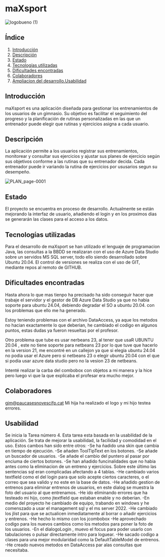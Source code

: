 # maXsport

![logobueno (1)](https://github.com/user-attachments/assets/b602fddd-e731-40b3-a8cc-cb9ce3fdbf65)


## Índice
1. [Introducción](#introducción)
2. [Descripción](#descripción)
3. [Estado](#estado)
4. [Tecnologías utilizadas](#tecnologías-utilizadas)
5. [Dificultades encontradas](#dificultades-encontradas)
6. [Colaboradores](#colaboradores)
7. [Ampliacion del desarrollo.Usabilidad](#Usabilidad)

## Introducción
maXsport es una aplicación diseñada para gestionar los entrenamientos de los usuarios de un gimnasio. Su objetivo es facilitar el seguimiento del progreso y la planificación de rutinas personalizadas en las que un entrenador puede elegir que rutinas y ejercicios asigna a cada usuario. 

## Descripción
La aplicación permite a los usuarios registrar sus entrenamientos, monitorear y consultar sus ejercicios y ajustar sus planes de ejercicio según sus objetivos conforme a las rutinas que su entrenador decida. Cada entrenador puede ir variando la rutina de ejercicios por ususarios segun su desempeño.

![PLAN_page-0001](https://github.com/user-attachments/assets/537a5dfe-e0b3-49f8-b0fd-627178125f11)

## Estado
El proyecto se encuentra en proceso de desarrollo. Actualmente se están mejorando la interfaz de usuario, añadiendo el login y en los proximos dias se generarán las clases para el acceso a los datos.

## Tecnologías utilizadas
Para el desarrollo de maXsport se han utilizado el lenguaje de programacion Java, las consultas a la BBDD se realizaran con el uso de Azure Data Studio sobre un servidos MS SQL server, todo ello siendo desarrollado sobre Ubuntu 20.04.
El control de versiones se realiza con el uso de GIT, mediante repos al remoto de GITHUB.

## Dificultades encontradas
Hasta ahora lo que mas tienpo ha precisado ha sido conseguir hacer que trabaje el servidor y el gestor de DB Azure Data Studio ya que no habia soporte para ubuntu 24.04, debiendo degradar el SO a ubuntu 20.04. con los problemas que ello me ha generado.

Estoy teniendo problemas con el archivo DataAccess, ya aque los metodos no hacian exactamente lo que deberian, he cambiado el codigo en algunos puntos, estas dudas ya fueron resueltas por el profesor.

Otro problema que tube es usar nerbeans 23, al tener que usaR UBUNTU 20.04 , este no tiene soporte para netbeans 23 por lo que tuve que hacerlo en la version 21, me encontré en un callejon ya que si elegia ubuntu 24.04 no podia usar el Azure pero si netbeans 23 o elegir ubuntu 20.04 con el que si podia usar azure data studio pero no la vesion 23 de netbeans.

Intenté realizar la carba del combobox con objetos a mi manera y la hice pero luego vi que la que explicaba el profesar era mucho mejor.

## Colaboradores
gjm@paucasesnovescifp.cat
Mi hija ha realizado el logo y mi hijo testea errores.

## Usabilidad
Se inicia la Tarea número 4. Esta tarea esta basada en la usabilidad de la aplicación. Se trata de mejorar la usabilidad, la facilidad y comodidad en el uso. Estos cambos han sido entre otros:
-Se ha ñadido una skin que cambia en tiempo de ejecución.
-Se añaden ToolTipText en los botones.
-Se añade un buscador de usuarios.
-Se añade el cambio del puntero al pasar por enciuma de ciertos botones.
-Se han añadido funcinalidades que no habia antes como la eliminacion de un entreno y ejercicios. Sobre este último las sentencias sql eran complicadas afectando a 4 tablas.
-He cambiado varios textfield como el del login para que solo acepte ciertos caracteres, o el correo que sea valido y no este en la base de datos.
-He añadido gestion de entrenos para eliminar entrenos de usuarios, en este dialog se muestra la foto del usuario al que entrenamos.
-He ido eliminando errores que ha testeado mi hijo, como jtextfield que estaban enable y no deberian.
-En medio del proyecto he cambiado de equipo, trabando en windows y he comenszado a usar el management sql y el ms server 2022.
-He cambiado los jlist para que se actualicen inmediatamente al borrar o añadir ejercicios y entrenos.
-He hecho lo mismo con los jcombobox
-He aprovechado codigo para los nuevos cambios como los metodos para poner la foto de los usuarios.
-En el dialogoLogin , muevo el focus para poder usarlo con tabulaciones o pulsar directamente intro para loguear.
-He sacado codigo a clases para una mejor modularidad como la DefaultTableModel de entrenos.
-He creado nuevos metodos en DataAccess par alas consultas que necesitaba.
